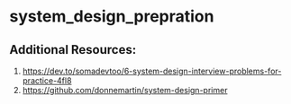 # system_design_prepration

## Additional Resources:
1. https://dev.to/somadevtoo/6-system-design-interview-problems-for-practice-4fl8
2. https://github.com/donnemartin/system-design-primer
